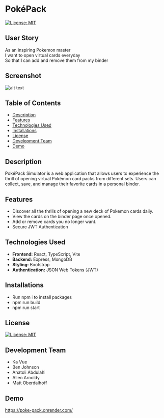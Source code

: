 # PokéPack

[![License: MIT](https://img.shields.io/badge/License-MIT-yellow.svg)](https://opensource.org/licenses/MIT)
<br>

## User Story
As an inspiring Pokemon master<br>
I want to open virtual cards everyday <br>
So that I can add and remove them from my binder <br>

## Screenshot
![alt text](<./client/public/LandingPage.png>)


## Table of Contents
- [Description](#description)
- [Features](#features)
- [Technologies Used](#technologies-used)
- [Installations](#installations)
- [License](#license)
- [Development Team](#development-team)
- [Demo](#demo)<br>


## Description 
PokéPack Simulator is a web application that allows users to experience the thrill of opening virtual Pokémon card packs from different sets. Users can collect, save, and manage their favorite cards in a personal binder.


## Features
- Discover all the thrills of opening a new deck of Pokemon cards daily.
- View the cards on the binder page once opened.
- Add or remove cards you no longer want.
- Secure JWT Authentication
 

 ## Technologies Used
- **Frontend:** React, TypeScript, Vite
- **Backend:** Express, MongoDB
- **Styling:** Bootstrap
- **Authentication:** JSON Web Tokens (JWT)


## Installations
- Run npm i to install packages
- npm run build
- npm run start


## License
[![License: MIT](https://img.shields.io/badge/License-MIT-yellow.svg)](https://opensource.org/licenses/MIT)


## Development Team
- Ka Vue
- Ben Johnson
- Anatoli Abdulahi
- Allen Arnoldy
- Matt Oberdalhoff


## Demo
https://poke-pack.onrender.com/
<br><br>

